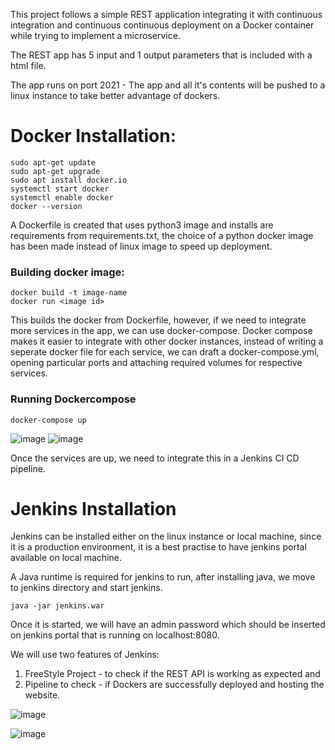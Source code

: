 This project follows a simple REST application integrating it with continuous integration and continuous continuous deployment on a Docker container while trying to implement a microservice.  

The REST app has 5 input and 1 output parameters that is included with a html file.

The app runs on port 2021 - The app and all it's contents will be pushed to a linux instance to take better advantage of dockers.

# Docker Installation: 
```
sudo apt-get update
sudo apt-get upgrade
sudo apt install docker.io
systemctl start docker
systemctl enable docker
docker --version
```

A Dockerfile is created that uses python3 image and installs are requirements from requirements.txt, the choice of a python docker image has been made instead of linux image to
speed up deployment.

### Building docker image:
```
docker build -t image-name
docker run <image id>
```

This builds the docker from Dockerfile, however, if we need to integrate more services in the app, we can use docker-compose.
Docker compose makes it easier to integrate with other docker instances, instead of writing a seperate docker file for each service, we can draft a docker-compose.yml, opening
particular ports and attaching required volumes for respective services.

### Running Dockercompose
```
docker-compose up
```

![image](https://user-images.githubusercontent.com/38083799/138735378-44fa2c46-cdcd-4eda-b0a3-3e2154f117de.png)
![image](https://user-images.githubusercontent.com/38083799/138735423-ef73f470-004a-4abe-90ee-98a2dc060b77.png)

Once the services are up, we need to integrate this in a Jenkins CI CD pipeline. 


# Jenkins Installation
Jenkins can be installed either on the linux instance or local machine, since it is a production environment, it is a best practise to have jenkins portal available on local machine.

A Java runtime is required for jenkins to run, after installing java, we move to jenkins directory and start jenkins.
```
java -jar jenkins.war
```

Once it is started, we will have an admin password which should be inserted on jenkins portal that is running on localhost:8080.

We will use two features of Jenkins:
1. FreeStyle Project - to check if the REST API is working as expected and 
2. Pipeline to check - if Dockers are successfully deployed and hosting the website.


![image](https://user-images.githubusercontent.com/38083799/138781004-a627f4ba-f1f7-4af7-a19b-380ef6a02c3c.png)

![image](https://user-images.githubusercontent.com/38083799/138784350-9af8e651-e575-4253-a182-8920ded42eef.png)


